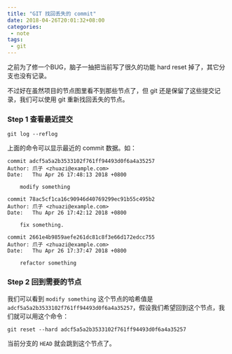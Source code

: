 ```yaml
---
title: "GIT 找回丢失的 commit"
date: 2018-04-26T20:01:32+08:00
categories: 
 - note
tags: 
 - git
---
```



之前为了修一个BUG，脑子一抽把当前写了很久的功能 hard reset 掉了，其它分支也没有记录。

不过好在虽然项目的节点图里看不到那些节点了，但 git 还是保留了这些提交记录，我们可以使用 git 重新找回丢失的节点。

### Step 1 查看最近提交

	git log --reflog 

上面的命令可以显示最近的 commit 数据。如：
	
	commit adcf5a5a2b3533102f761ff94493d0f6a4a35257
	Author: 爪子 <zhuazi@example.com>
	Date:   Thu Apr 26 17:48:13 2018 +0800
	
	    modify something
	
	commit 78ac5cf1ca16c90946d40769299ec91b55c495b2
	Author: 爪子 <zhuazi@example.com>
	Date:   Thu Apr 26 17:42:12 2018 +0800
	
	    fix something.
	
	commit 2661e4b9859aefe261dc81c8f3e66d172edcc755
	Author: 爪子 <zhuazi@example.com>
	Date:   Thu Apr 26 17:37:47 2018 +0800
	
	    refactor something


### Step 2 回到需要的节点

我们可以看到 `modify something` 这个节点的哈希值是`adcf5a5a2b3533102f761ff94493d0f6a4a35257`，假设我们希望回到这个节点，我们就可以用这个命令：

	git reset --hard adcf5a5a2b3533102f761ff94493d0f6a4a35257

当前分支的 `HEAD` 就会跳到这个节点了。